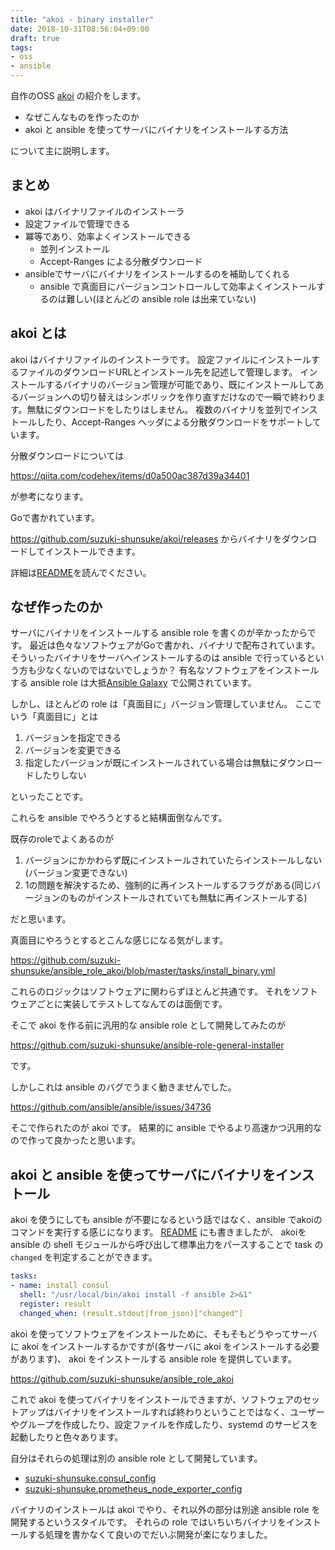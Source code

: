 ```yaml
---
title: "akoi - binary installer"
date: 2018-10-31T08:56:04+09:00
draft: true
tags:
- oss
- ansible
---
```


自作のOSS [akoi](https://github.com/suzuki-shunsuke/akoi) の紹介をします。

* なぜこんなものを作ったのか
* akoi と ansible を使ってサーバにバイナリをインストールする方法

について主に説明します。

## まとめ

* akoi はバイナリファイルのインストーラ
* 設定ファイルで管理できる
* 冪等であり、効率よくインストールできる
  * 並列インストール
  * Accept-Ranges による分散ダウンロード
* ansibleでサーバにバイナリをインストールするのを補助してくれる
  * ansible で真面目にバージョンコントロールして効率よくインストールするのは難しい(ほとんどの ansible role は出来ていない)

## akoi とは

akoi はバイナリファイルのインストーラです。
設定ファイルにインストールするファイルのダウンロードURLとインストール先を記述して管理します。
インストールするバイナリのバージョン管理が可能であり、既にインストールしてあるバージョンへの切り替えはシンボリックを作り直すだけなので一瞬で終わります。無駄にダウンロードをしたりはしません。
複数のバイナリを並列でインストールしたり、Accept-Ranges ヘッダによる分散ダウンロードをサポートしています。

分散ダウンロードについては

https://qiita.com/codehex/items/d0a500ac387d39a34401

が参考になります。

Goで書かれています。

https://github.com/suzuki-shunsuke/akoi/releases からバイナリをダウンロードしてインストールできます。

詳細は[README](https://github.com/suzuki-shunsuke/akoi)を読んでください。

## なぜ作ったのか

サーバにバイナリをインストールする ansible role を書くのが辛かったからです。
最近は色々なソフトウェアがGoで書かれ、バイナリで配布されています。
そういったバイナリをサーバへインストールするのは
ansible で行っているという方も少なくないのではないでしょうか？
有名なソフトウェアをインストールする ansible role は大抵[Ansible Galaxy](https://galaxy.ansible.com) で公開されています。

しかし、ほとんどの role は「真面目に」バージョン管理していません。
ここでいう「真面目に」とは

1. バージョンを指定できる
2. バージョンを変更できる
3. 指定したバージョンが既にインストールされている場合は無駄にダウンロードしたりしない

といったことです。

これらを ansible でやろうとすると結構面倒なんです。

既存のroleでよくあるのが

1. バージョンにかかわらず既にインストールされていたらインストールしない(バージョン変更できない)
2. 1の問題を解決するため、強制的に再インストールするフラグがある(同じバージョンのものがインストールされていても無駄に再インストールする)

だと思います。

真面目にやろうとするとこんな感じになる気がします。

https://github.com/suzuki-shunsuke/ansible_role_akoi/blob/master/tasks/install_binary.yml

これらのロジックはソフトウェアに関わらずほとんど共通です。
それをソフトウェアごとに実装してテストしてなんてのは面倒です。

そこで akoi を作る前に汎用的な ansible role として開発してみたのが

https://github.com/suzuki-shunsuke/ansible-role-general-installer

です。

しかしこれは ansible のバグでうまく動きませんでした。

https://github.com/ansible/ansible/issues/34736

そこで作られたのが akoi です。
結果的に ansible でやるより高速かつ汎用的なので作って良かったと思います。

## akoi と ansible を使ってサーバにバイナリをインストール

akoi を使うにしても ansible が不要になるという話ではなく、ansible でakoiのコマンドを実行する感じになります。
[README](https://github.com/suzuki-shunsuke/akoi#use-akoi-at-ansible) にも書きましたが、 akoiを ansible の shell モジュールから呼び出して標準出力をパースすることで task の `changed` を判定することができます。

```yaml
tasks:
- name: install consul
  shell: "/usr/local/bin/akoi install -f ansible 2>&1"
  register: result
  changed_when: (result.stdout|from_json)["changed"]
```

akoi を使ってソフトウェアをインストールために、そもそもどうやってサーバに akoi をインストールするかですが(各サーバに akoi をインストールする必要があります)、
akoi をインストールする ansible role を提供しています。

https://github.com/suzuki-shunsuke/ansible_role_akoi

これで akoi を使ってバイナリをインストールできますが、ソフトウェアのセットアップはバイナリをインストールすれば終わりということではなく、ユーザーやグループを作成したり、設定ファイルを作成したり、systemd のサービスを起動したりと色々あります。

自分はそれらの処理は別の ansible role として開発しています。

* [suzuki-shunsuke.consul_config](https://galaxy.ansible.com/suzuki-shunsuke/consul_config)
* [suzuki-shunsuke.prometheus_node_exporter_config](https://galaxy.ansible.com/suzuki-shunsuke/prometheus_node_exporter_config)

バイナリのインストールは akoi でやり、それ以外の部分は別途 ansible role を開発するというスタイルです。
それらの role ではいちいちバイナリをインストールする処理を書かなくて良いのでだいぶ開発が楽になりました。

